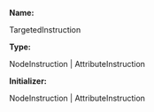 **Name:**

TargetedInstruction

**Type:**

NodeInstruction | AttributeInstruction

**Initializer:**

NodeInstruction | AttributeInstruction

